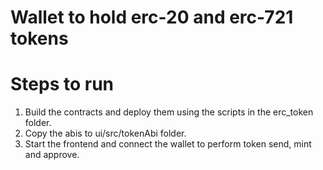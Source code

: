 # Wallet to hold erc-20 and erc-721 tokens

# Steps to run


1. Build the contracts and deploy them using the scripts in the erc_token folder.
2. Copy the abis to ui/src/tokenAbi folder.
3. Start the frontend and connect the wallet to perform token send, mint and approve.